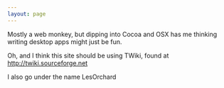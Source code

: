 ```yaml
---
layout: page
---
```




Mostly a web monkey, but dipping into Cocoa and OSX has me thinking writing desktop apps might just be fun.

Oh, and I think this site should be using TWiki, found at http://twiki.sourceforge.net

I also go under the name LesOrchard
